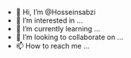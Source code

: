- 👋 Hi, I’m @Hosseinsabzi
- 👀 I’m interested in ...
- 🌱 I’m currently learning ...
- 💞️ I’m looking to collaborate on ...
- 📫 How to reach me ...

<!---
Hosseinsabzi/Hosseinsabzi is a ✨ special ✨ repository because its `README.md` (this file) appears on your GitHub profile.
You can click the Preview link to take a look at your changes.
--->
